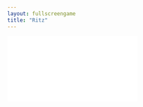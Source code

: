 ```yaml
---
layout: fullscreengame
title: "Ritz"
---
```

<embed src="src/" width="auto" height="auto" allowfullscreen>
